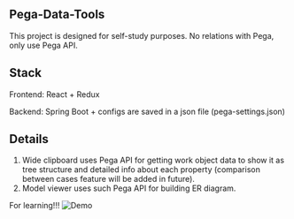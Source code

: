 ## Pega-Data-Tools
This project is designed for self-study purposes. No relations with Pega, only use Pega API.

## Stack

Frontend: React + Redux

Backend: Spring Boot + configs are saved in a json file (pega-settings.json)

## Details
1) Wide clipboard uses Pega API for getting work object data to show it as tree structure and detailed info about each property (comparison between cases feature will be added in future).
2) Model viewer uses such Pega API for building ER diagram.

For learning!!!
![Demo](https://github.com/ibelogolovy/pega-data-modeler/blob/master/demo.gif?raw=true)